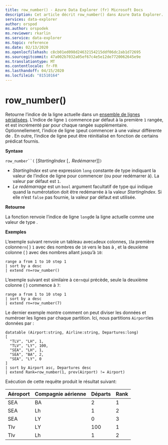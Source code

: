 ```yaml
---
title: row_number() - Azure Data Explorer (fr) Microsoft Docs
description: Cet article décrit row_number() dans Azure Data Explorer.
services: data-explorer
author: orspod
ms.author: orspodek
ms.reviewer: rkarlin
ms.service: data-explorer
ms.topic: reference
ms.date: 02/13/2020
ms.openlocfilehash: c8cb01ed098d24632154215ddf06dc2ab1d72695
ms.sourcegitcommit: 47a002b7032a05ef67c4e5e12de7720062645e9e
ms.translationtype: MT
ms.contentlocale: fr-FR
ms.lasthandoff: 04/15/2020
ms.locfileid: "81510164"
---
```

# <a name="row_number"></a>row_number()

Retourne l’indice de la ligne actuelle dans un [ensemble de lignes sérialisées](./windowsfunctions.md#serialized-row-set).
L’indice de ligne `1` commence par défaut à la première `1` rangée, et est incrémenté par pour chaque rangée supplémentaire.
Optionnellement, l’indice de ligne `1`peut commencer à une valeur différente de .
En outre, l’indice de ligne peut être réinitialisé en fonction de certains prédicat fournis.

**Syntaxe**

`row_number``(` [*StartingIndex* [`,` *Redémarrer*]]`)`

* *StartingIndex* est une expression `long` constante de type indiquant la valeur de l’indice de ligne pour commencer (ou pour redémarrer à). La valeur par défaut est `1`.
* *Le redémarrage* est un `bool` argument facultatif de type qui indique quand la numérotation doit être redémarrée à la valeur *StartingIndex.* Si elle n’est `false` pas fournie, la valeur par défaut est utilisée.

**Retourne**

La fonction renvoie l’indice de ligne `long`de la ligne actuelle comme une valeur de type .

**Exemples**

L’exemple suivant renvoie un tableau avec`a`deux colonnes, `1`la première colonne`rn`( ) `1` avec des nombres de `10` vers le bas à , et la deuxième colonne ( ) avec des nombres allant jusqu’à `10`:

```kusto
range a from 1 to 10 step 1
| sort by a desc
| extend rn=row_number()
```

L’exemple suivant est similaire à ce`rn`qui précède, seule la deuxième colonne ( ) commence à `7`:

```kusto
range a from 1 to 10 step 1
| sort by a desc
| extend rn=row_number(7)
```

Le dernier exemple montre comment on peut diviser les données et numéroer les lignes par chaque partition. Ici, nous partitions `Airport`les données par :

```kusto
datatable (Airport:string, Airline:string, Departures:long)
[
  "TLV", "LH", 1,
  "TLV", "LY", 100,
  "SEA", "LH", 1,
  "SEA", "BA", 2,
  "SEA", "LY", 0
]
| sort by Airport asc, Departures desc
| extend Rank=row_number(1, prev(Airport) != Airport)
```

Exécution de cette requête produit le résultat suivant:

Aéroport  | Compagnie aérienne  | Départs  | Rank
---------|----------|-------------|------
SEA      | BA       | 2           | 1
SEA      | Lh       | 1           | 2
SEA      | LY       | 0           | 3
Tlv      | LY       | 100         | 1
Tlv      | Lh       | 1           | 2